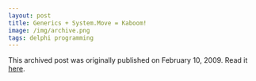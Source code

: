 ```yaml
---
layout: post
title: Generics + System.Move = Kaboom!
image: /img/archive.png
tags: delphi programming
---
```

This archived post was originally published on February 10, 2009. Read it [here](/alex.ciobanu.org/index5cfa.html).
